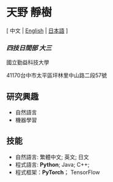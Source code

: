 # 天野 靜樹

\[ 中文 | [English](README_en.md) | [日本語](README_jp.md) \]

### *四技日間部 大三*

國立勤益科技大學

41170台中市太平區坪林里中山路二段57號

## 研究興趣
- 自然語言
- 機器學習

## 技能

- 自然語言: 繁體中文; 英文; 日文
- 程式語言: **Python**; Java; C++;
- 程式框架：**PyTorch**； TensorFlow
